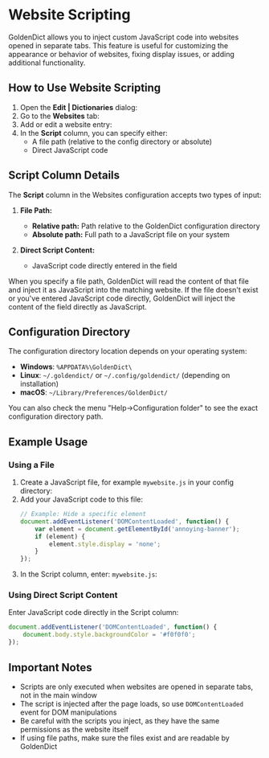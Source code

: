 # Website Scripting

GoldenDict allows you to inject custom JavaScript code into websites opened in separate tabs. This feature is useful for customizing the appearance or behavior of websites, fixing display issues, or adding additional functionality.

## How to Use Website Scripting

1. Open the **Edit | Dictionaries** dialog:
2. Go to the **Websites** tab:
3. Add or edit a website entry:
4. In the **Script** column, you can specify either:
    - A file path (relative to the config directory or absolute)
    - Direct JavaScript code

## Script Column Details

The **Script** column in the Websites configuration accepts two types of input:

1. **File Path:**
    - **Relative path:** Path relative to the GoldenDict configuration directory
    - **Absolute path:** Full path to a JavaScript file on your system
   
2. **Direct Script Content:**
    - JavaScript code directly entered in the field

When you specify a file path, GoldenDict will read the content of that file and inject it as JavaScript into the matching website. If the file doesn't exist or you've entered JavaScript code directly, GoldenDict will inject the content of the field directly as JavaScript.

## Configuration Directory

The configuration directory location depends on your operating system:

- **Windows**: `%APPDATA%\GoldenDict\`
- **Linux**: `~/.goldendict/` or `~/.config/goldendict/` (depending on installation)
- **macOS**: `~/Library/Preferences/GoldenDict/`

You can also check the menu "Help->Configuration folder" to see the exact configuration directory path.

## Example Usage

### Using a File

1. Create a JavaScript file, for example `mywebsite.js` in your config directory:
2. Add your JavaScript code to this file:
   ```javascript
   // Example: Hide a specific element
   document.addEventListener('DOMContentLoaded', function() {
       var element = document.getElementById('annoying-banner');
       if (element) {
           element.style.display = 'none';
       }
   });
   ```
3. In the Script column, enter: `mywebsite.js`:

### Using Direct Script Content

Enter JavaScript code directly in the Script column:
```javascript
document.addEventListener('DOMContentLoaded', function() {
    document.body.style.backgroundColor = '#f0f0f0';
});
```

## Important Notes

- Scripts are only executed when websites are opened in separate tabs, not in the main window
- The script is injected after the page loads, so use `DOMContentLoaded` event for DOM manipulations
- Be careful with the scripts you inject, as they have the same permissions as the website itself
- If using file paths, make sure the files exist and are readable by GoldenDict